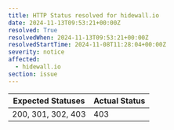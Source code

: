 ```yaml
---
title: HTTP Status resolved for hidewall.io
date: 2024-11-13T09:53:21+00:00Z
resolved: True
resolvedWhen: 2024-11-13T09:53:21+00:00Z
resolvedStartTime: 2024-11-08T11:28:04+00:00Z
severity: notice
affected:
  - hidewall.io
section: issue
---
```


| Expected Statuses | Actual Status  |
|-------------------|----------------|
| 200, 301, 302, 403 | 403 |
